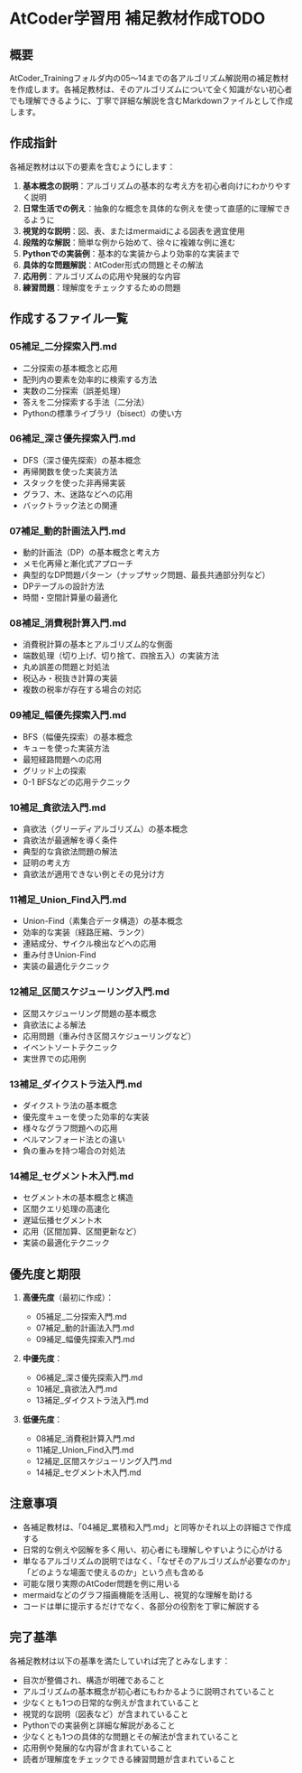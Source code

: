 # AtCoder学習用 補足教材作成TODO

## 概要

AtCoder_Trainingフォルダ内の05～14までの各アルゴリズム解説用の補足教材を作成します。各補足教材は、そのアルゴリズムについて全く知識がない初心者でも理解できるように、丁寧で詳細な解説を含むMarkdownファイルとして作成します。

## 作成指針

各補足教材は以下の要素を含むようにします：

1. **基本概念の説明**：アルゴリズムの基本的な考え方を初心者向けにわかりやすく説明
2. **日常生活での例え**：抽象的な概念を具体的な例えを使って直感的に理解できるように
3. **視覚的な説明**：図、表、またはmermaidによる図表を適宜使用
4. **段階的な解説**：簡単な例から始めて、徐々に複雑な例に進む
5. **Pythonでの実装例**：基本的な実装からより効率的な実装まで
6. **具体的な問題解説**：AtCoder形式の問題とその解法
7. **応用例**：アルゴリズムの応用や発展的な内容
8. **練習問題**：理解度をチェックするための問題

## 作成するファイル一覧

### 05補足_二分探索入門.md
- 二分探索の基本概念と応用
- 配列内の要素を効率的に検索する方法
- 実数の二分探索（誤差処理）
- 答えを二分探索する手法（二分法）
- Pythonの標準ライブラリ（bisect）の使い方

### 06補足_深さ優先探索入門.md
- DFS（深さ優先探索）の基本概念
- 再帰関数を使った実装方法
- スタックを使った非再帰実装
- グラフ、木、迷路などへの応用
- バックトラック法との関連

### 07補足_動的計画法入門.md
- 動的計画法（DP）の基本概念と考え方
- メモ化再帰と漸化式アプローチ
- 典型的なDP問題パターン（ナップサック問題、最長共通部分列など）
- DPテーブルの設計方法
- 時間・空間計算量の最適化

### 08補足_消費税計算入門.md
- 消費税計算の基本とアルゴリズム的な側面
- 端数処理（切り上げ、切り捨て、四捨五入）の実装方法
- 丸め誤差の問題と対処法
- 税込み・税抜き計算の実装
- 複数の税率が存在する場合の対応

### 09補足_幅優先探索入門.md
- BFS（幅優先探索）の基本概念
- キューを使った実装方法
- 最短経路問題への応用
- グリッド上の探索
- 0-1 BFSなどの応用テクニック

### 10補足_貪欲法入門.md
- 貪欲法（グリーディアルゴリズム）の基本概念
- 貪欲法が最適解を導く条件
- 典型的な貪欲法問題の解法
- 証明の考え方
- 貪欲法が適用できない例とその見分け方

### 11補足_Union_Find入門.md
- Union-Find（素集合データ構造）の基本概念
- 効率的な実装（経路圧縮、ランク）
- 連結成分、サイクル検出などへの応用
- 重み付きUnion-Find
- 実装の最適化テクニック

### 12補足_区間スケジューリング入門.md
- 区間スケジューリング問題の基本概念
- 貪欲法による解法
- 応用問題（重み付き区間スケジューリングなど）
- イベントソートテクニック
- 実世界での応用例

### 13補足_ダイクストラ法入門.md
- ダイクストラ法の基本概念
- 優先度キューを使った効率的な実装
- 様々なグラフ問題への応用
- ベルマンフォード法との違い
- 負の重みを持つ場合の対処法

### 14補足_セグメント木入門.md
- セグメント木の基本概念と構造
- 区間クエリ処理の高速化
- 遅延伝播セグメント木
- 応用（区間加算、区間更新など）
- 実装の最適化テクニック

## 優先度と期限

1. **高優先度**（最初に作成）：
   - 05補足_二分探索入門.md
   - 07補足_動的計画法入門.md
   - 09補足_幅優先探索入門.md

2. **中優先度**：
   - 06補足_深さ優先探索入門.md
   - 10補足_貪欲法入門.md
   - 13補足_ダイクストラ法入門.md

3. **低優先度**：
   - 08補足_消費税計算入門.md
   - 11補足_Union_Find入門.md
   - 12補足_区間スケジューリング入門.md
   - 14補足_セグメント木入門.md

## 注意事項

- 各補足教材は、「04補足_累積和入門.md」と同等かそれ以上の詳細さで作成する
- 日常的な例えや図解を多く用い、初心者にも理解しやすいように心がける
- 単なるアルゴリズムの説明ではなく、「なぜそのアルゴリズムが必要なのか」「どのような場面で使えるのか」という点も含める
- 可能な限り実際のAtCoder問題を例に用いる
- mermaidなどのグラフ描画機能を活用し、視覚的な理解を助ける
- コードは単に提示するだけでなく、各部分の役割を丁寧に解説する

## 完了基準

各補足教材は以下の基準を満たしていれば完了とみなします：

- 目次が整備され、構造が明確であること
- アルゴリズムの基本概念が初心者にもわかるように説明されていること
- 少なくとも1つの日常的な例えが含まれていること
- 視覚的な説明（図表など）が含まれていること
- Pythonでの実装例と詳細な解説があること
- 少なくとも1つの具体的な問題とその解法が含まれていること
- 応用例や発展的な内容が含まれていること
- 読者が理解度をチェックできる練習問題が含まれていること
